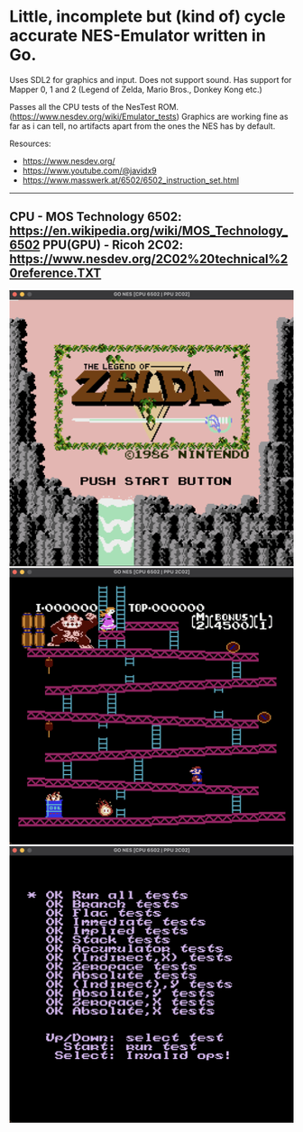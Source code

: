 # Little, incomplete but (kind of) cycle accurate NES-Emulator written in Go.
Uses SDL2 for graphics and input. Does not support sound.
Has support for Mapper 0, 1 and 2 (Legend of Zelda, Mario Bros., Donkey Kong etc.)

Passes all the CPU tests of the NesTest ROM. (https://www.nesdev.org/wiki/Emulator_tests)
Graphics are working fine as far as i can tell, no artifacts apart from the ones the NES has by default.

Resources:
- https://www.nesdev.org/
- https://www.youtube.com/@javidx9
- https://www.masswerk.at/6502/6502_instruction_set.html

---
CPU - MOS Technology 6502: https://en.wikipedia.org/wiki/MOS_Technology_6502
PPU(GPU) - Ricoh 2C02: https://www.nesdev.org/2C02%20technical%20reference.TXT
---

![screen1](screen1.png)
![screen2](screen2.png)
![screen3](screen3.png)
